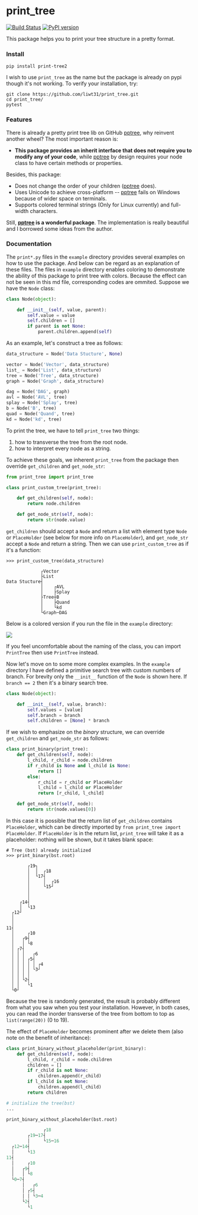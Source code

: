 # print_tree
[![Build Status](https://travis-ci.org/liwt31/print_tree.svg?branch=master)](https://travis-ci.org/liwt31/print_tree)
[![PyPI version](https://badge.fury.io/py/print-tree2.svg)](https://badge.fury.io/py/print-tree2)

This package helps you to print your tree structure in a pretty format.


### Install
```
pip install print-tree2
```
I wish to use `print_tree` as the name but the package is already on pypi though it's not working.
To verify your installation, try:
```
git clone https://github.com/liwt31/print_tree.git
cd print_tree/
pytest
```

### Features
There is already a pretty print tree lib on GitHub [pptree](https://github.com/clemtoy/pptree), why reinvent another wheel?
The most important reason is:
* **This package provides an inherit interface that does not require you to modify any of your code**, while [pptree](https://github.com/clemtoy/pptree) by design requires your node class to have certain methods or properties.

Besides, this package:
* Does not change the order of your children ([pptree](https://github.com/clemtoy/pptree) does).
* Uses Unicode to achieve cross-platform -- [pptree](https://github.com/clemtoy/pptree) fails on Windows because of wider space on terminals.
* Supports colored terminal strings (Only for Linux currently) and full-width characters.

Still, **[pptree](https://github.com/clemtoy/pptree) is a wonderful package**. The implementation is really beautiful and I borrowed some ideas from the author.

### Documentation
The `print*.py` files in the `example` directory provides several examples on how to use the package. And below can be regard as an explanation of these files. The files in `example` directory enables coloring to demonstrate the ability of this package to print tree with colors. Because the effect can not be seen in this md file, corresponding codes are ommited.
Suppose we have the `Node` class:
```python
class Node(object):

    def __init__(self, value, parent):
        self.value = value
        self.children = []
        if parent is not None:
            parent.children.append(self)
```
As an example, let's construct a tree as follows:
```python
data_structure = Node('Data Stucture', None)

vector = Node('Vector', data_structure)
list_ = Node('List', data_structure)
tree = Node('Tree', data_structure)
graph = Node('Graph', data_structure)

dag = Node('DAG', graph)
avl = Node('AVL', tree)
splay = Node('Splay', tree)
b = Node('B', tree)
quad = Node('Quand', tree)
kd = Node('kd', tree)
```
To print the tree, we have to tell `print_tree` two things:
1. how to transverse the tree from the root node.
2. how to interpret every node as a string. 

To achieve these goals, we inherent `print_tree` from the package then override `get_children` and `get_node_str`:
```python
from print_tree import print_tree

class print_custom_tree(print_tree):

    def get_children(self, node):
        return node.children

    def get_node_str(self, node):
        return str(node.value)
```
`get_children` should accept a `Node` and return a list with element type `Node` or `PlaceHolder` (see below for more info on `PlaceHolder`), and `get_node_str` accept a `Node` and return a string. Then we can use `print_custom_tree` as if it's a function:
```
>>> print_custom_tree(data_structure)

             ┌Vector
             ├List
Data Stucture┤
             │    ┌AVL
             │    ├Splay
             ├Tree┼B
             │    ├Quand
             │    └kd
             └Graph─DAG
```
Below is a colored version if you run the file in the `example` directory:

![](https://user-images.githubusercontent.com/22628546/47987611-eb6d2c80-e11a-11e8-96bd-35b2370a8c5d.gif)

If you feel uncomfortable about the naming of the class, you can import `PrintTree` then use `PrintTree` instead. 

Now let's move on to some more complex examples. In the `example` directory I have defined a primitive search tree with custom numbers of branch. For brevity only the `__init__` function of the `Node` is shown here. If `branch == 2` then it's a binary search tree.
```python
class Node(object):

    def __init__(self, value, branch):
        self.values = [value]
        self.branch = branch
        self.children = [None] * branch
```
If we wish to emphasize on the *binary* structure, we can override `get_children` and `get_node_str` as follows:
```python
class print_binary(print_tree):
    def get_children(self, node):
        l_child, r_child = node.children
        if r_child is None and l_child is None:
            return []
        else:
            r_child = r_child or PlaceHolder
            l_child = l_child or PlaceHolder
            return [r_child, l_child]

    def get_node_str(self, node):
        return str(node.values[0])
```
In this case it is possible that the return list of `get_children` contains `PlaceHolder`, which can be directly imported by `from print_tree import PlaceHolder`. If `PlaceHolder` is in the return list, `print_tree` will take it as a placeholder: nothing will be shown, but it takes blank space:
```
# Tree (bst) already initialized
>>> print_binary(bst.root)

        ┌19┐
        │  │  ┌18
        │  └17┤
        │     │  ┌16
        │     └15┘
        │       
        │       
     ┌14┤
     │  └13
  ┌12┘
  │ 
  │ 
11┤
  │     ┌10
  │   ┌9┤
  │   │ └8
  │ ┌7┤
  │ │ │   ┌6
  │ │ │ ┌5┤
  │ │ │ │ │ ┌4
  │ │ │ │ └3┘
  │ │ │ │   
  │ │ └2┤
  │ │   └1
  └0┘
```
Because the tree is randomly generated, the result is probably different from what you saw when you test your installation. However, in both cases, you can read the inorder transverse of the tree from bottom to top as `list(range(20))` (0 to 19).

The effect of `PlaceHolder` becomes prominent after we delete them (also note on the benefit of inheritance):
```python
class print_binary_without_placeholder(print_binary):
    def get_children(self, node):
        l_child, r_child = node.children
        children = []
        if r_child is not None:
            children.append(r_child)
        if l_child is not None:
            children.append(l_child)
        return children

# initialize the tree(bst)
...

print_binary_without_placeholder(bst.root)

              ┌18
        ┌19─17┤
        │     └15─16
  ┌12─14┤
  │     └13
11┤
  │     ┌10
  │   ┌9┤
  │   │ └8
  └0─7┤
      │   ┌6
      │ ┌5┤
      │ │ └3─4
      └2┤
        └1
```
